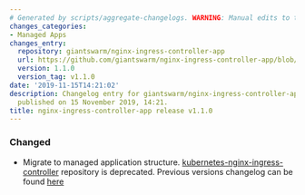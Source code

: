 ```yaml
---
# Generated by scripts/aggregate-changelogs. WARNING: Manual edits to this files will be overwritten.
changes_categories:
- Managed Apps
changes_entry:
  repository: giantswarm/nginx-ingress-controller-app
  url: https://github.com/giantswarm/nginx-ingress-controller-app/blob/master/CHANGELOG.md#110
  version: 1.1.0
  version_tag: v1.1.0
date: '2019-11-15T14:21:02'
description: Changelog entry for giantswarm/nginx-ingress-controller-app version 1.1.0,
  published on 15 November 2019, 14:21.
title: nginx-ingress-controller-app release v1.1.0
---
```


### Changed
- Migrate to managed application structure.
[kubernetes-nginx-ingress-controller](https://github.com/giantswarm/kubernetes-nginx-ingress-controller) repository is deprecated.
Previous versions changelog can be found [here](https://github.com/giantswarm/kubernetes-nginx-ingress-controller/blob/master/CHANGELOG.md)
